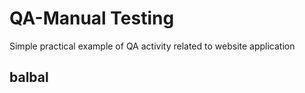 # QA-Manual Testing
Simple practical example of QA activity related to website application
## balbal
